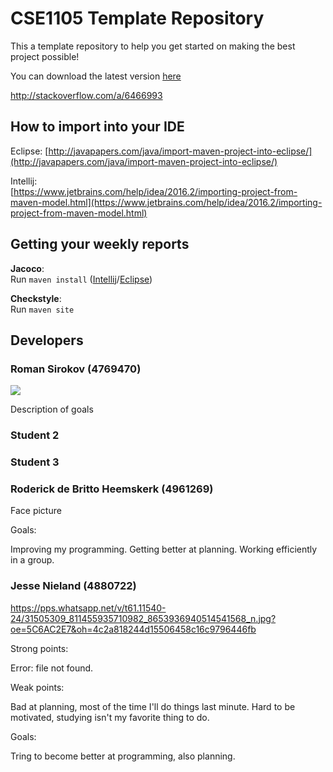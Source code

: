 # CSE1105 Template Repository

This a template repository to help you get started on making the best project possible!

You can download the latest version [here](https://github.com/SERG-Delft/TI1216/releases)

http://stackoverflow.com/a/6466993

## How to import into your IDE

Eclipse:
[http://javapapers.com/java/import-maven-project-into-eclipse/](http://javapapers.com/java/import-maven-project-into-eclipse/)

Intellij:  
[https://www.jetbrains.com/help/idea/2016.2/importing-project-from-maven-model.html](https://www.jetbrains.com/help/idea/2016.2/importing-project-from-maven-model.html)

## Getting your weekly reports

**Jacoco**:  
Run `maven install` ([Intellij](https://www.jetbrains.com/help/idea/2016.3/getting-started-with-maven.html#execute_maven_goal)/[Eclipse](http://imgur.com/a/6q7pV))

**Checkstyle**:  
Run `maven site`


## Developers

### Roman Sirokov (4769470)
![](https://firebasestorage.googleapis.com/v0/b/flist-a5d93.appspot.com/o/profile_imgs%2FNakM83PPXMfVvH0qqXpJRVOcVN83.jpg?alt=media&token=b8c5d48c-e5ab-4053-ba5a-8c46957c4e0a)

Description of goals

### Student 2

### Student 3

### Roderick de Britto Heemskerk (4961269)

Face picture

Goals:

Improving my programming. Getting better at planning. Working efficiently in a group.

### Jesse Nieland (4880722)

https://pps.whatsapp.net/v/t61.11540-24/31505309_811455935710982_8653936940514541568_n.jpg?oe=5C6AC2E7&oh=4c2a818244d15506458c16c9796446fb

Strong points:

Error: file not found.

Weak points:

Bad at planning, most of the time I'll do things last minute.
Hard to be motivated, studying isn't my favorite thing to do.

Goals:

Tring to become better at programming, also planning.